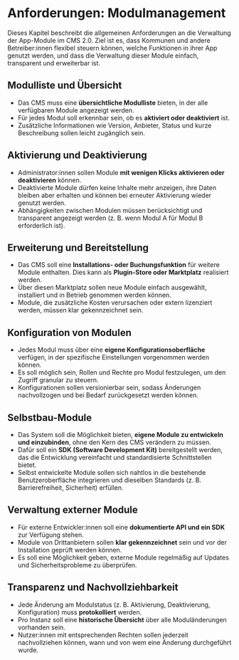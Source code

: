 # Anforderungen: Modulmanagement

Dieses Kapitel beschreibt die allgemeinen Anforderungen an die Verwaltung der App-Module im CMS 2.0. Ziel ist es, dass Kommunen und andere Betreiber\:innen flexibel steuern können, welche Funktionen in ihrer App genutzt werden, und dass die Verwaltung dieser Module einfach, transparent und erweiterbar ist.

## Modulliste und Übersicht

* Das CMS muss eine **übersichtliche Modulliste** bieten, in der alle verfügbaren Module angezeigt werden.
* Für jedes Modul soll erkennbar sein, ob es **aktiviert oder deaktiviert** ist.
* Zusätzliche Informationen wie Version, Anbieter, Status und kurze Beschreibung sollen leicht zugänglich sein.

## Aktivierung und Deaktivierung

* Administrator\:innen sollen Module **mit wenigen Klicks aktivieren oder deaktivieren** können.
* Deaktivierte Module dürfen keine Inhalte mehr anzeigen, ihre Daten bleiben aber erhalten und können bei erneuter Aktivierung wieder genutzt werden.
* Abhängigkeiten zwischen Modulen müssen berücksichtigt und transparent angezeigt werden (z. B. wenn Modul A für Modul B erforderlich ist).

## Erweiterung und Bereitstellung

* Das CMS soll eine **Installations- oder Buchungsfunktion** für weitere Module enthalten. Dies kann als **Plugin-Store oder Marktplatz** realisiert werden.
* Über diesen Marktplatz sollen neue Module einfach ausgewählt, installiert und in Betrieb genommen werden können.
* Module, die zusätzliche Kosten verursachen oder extern lizenziert werden, müssen klar gekennzeichnet sein.

## Konfiguration von Modulen

* Jedes Modul muss über eine **eigene Konfigurationsoberfläche** verfügen, in der spezifische Einstellungen vorgenommen werden können.
* Es soll möglich sein, Rollen und Rechte pro Modul festzulegen, um den Zugriff granular zu steuern.
* Konfigurationen sollen versionierbar sein, sodass Änderungen nachvollzogen und bei Bedarf zurückgesetzt werden können.

## Selbstbau-Module

* Das System soll die Möglichkeit bieten, **eigene Module zu entwickeln und einzubinden**, ohne den Kern des CMS verändern zu müssen.
* Dafür soll ein **SDK (Software Development Kit)** bereitgestellt werden, das die Entwicklung vereinfacht und standardisierte Schnittstellen bietet.
* Selbst entwickelte Module sollen sich nahtlos in die bestehende Benutzeroberfläche integrieren und dieselben Standards (z. B. Barrierefreiheit, Sicherheit) erfüllen.

## Verwaltung externer Module

* Für externe Entwickler\:innen soll eine **dokumentierte API und ein SDK** zur Verfügung stehen.
* Module von Drittanbietern sollen **klar gekennzeichnet** sein und vor der Installation geprüft werden können.
* Es soll eine Möglichkeit geben, externe Module regelmäßig auf Updates und Sicherheitsprobleme zu überprüfen.

## Transparenz und Nachvollziehbarkeit

* Jede Änderung am Modulstatus (z. B. Aktivierung, Deaktivierung, Konfiguration) muss **protokolliert** werden.
* Pro Instanz soll eine **historische Übersicht** über alle Moduländerungen vorhanden sein.
* Nutzer\:innen mit entsprechenden Rechten sollen jederzeit nachvollziehen können, wann und von wem eine Änderung durchgeführt wurde.
